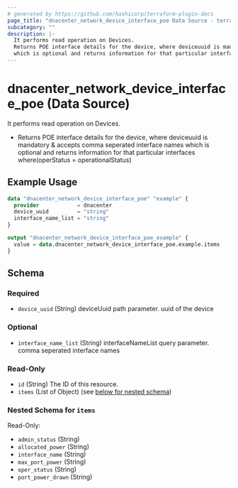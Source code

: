 ```yaml
---
# generated by https://github.com/hashicorp/terraform-plugin-docs
page_title: "dnacenter_network_device_interface_poe Data Source - terraform-provider-dnacenter"
subcategory: ""
description: |-
  It performs read operation on Devices.
  Returns POE interface details for the device, where deviceuuid is mandatory & accepts comma seperated interface names
  which is optional and returns information for that particular interfaces where(operStatus = operationalStatus)
---
```


# dnacenter_network_device_interface_poe (Data Source)

It performs read operation on Devices.

- Returns POE interface details for the device, where deviceuuid is mandatory & accepts comma seperated interface names
which is optional and returns information for that particular interfaces where(operStatus = operationalStatus)

## Example Usage

```terraform
data "dnacenter_network_device_interface_poe" "example" {
  provider            = dnacenter
  device_uuid         = "string"
  interface_name_list = "string"
}

output "dnacenter_network_device_interface_poe_example" {
  value = data.dnacenter_network_device_interface_poe.example.items
}
```

<!-- schema generated by tfplugindocs -->
## Schema

### Required

- `device_uuid` (String) deviceUuid path parameter. uuid of the device

### Optional

- `interface_name_list` (String) interfaceNameList query parameter. comma seperated interface names

### Read-Only

- `id` (String) The ID of this resource.
- `items` (List of Object) (see [below for nested schema](#nestedatt--items))

<a id="nestedatt--items"></a>
### Nested Schema for `items`

Read-Only:

- `admin_status` (String)
- `allocated_power` (String)
- `interface_name` (String)
- `max_port_power` (String)
- `oper_status` (String)
- `port_power_drawn` (String)


